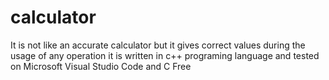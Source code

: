 # calculator
It is not like an accurate calculator but it gives correct values during the usage of any operation
it is written in c++ programing language 
and tested on Microsoft Visual Studio Code and C Free

